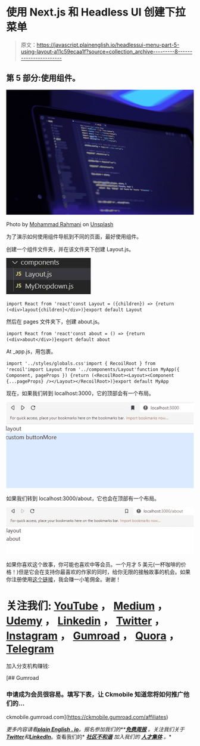 # 使用 Next.js 和 Headless UI 创建下拉菜单

> 原文：<https://javascript.plainenglish.io/headlessui-menu-part-5-using-layout-a11c59ecaa1f?source=collection_archive---------8----------------------->

## 第 5 部分:使用<layout>组件。</layout>

![](img/9f7bc85b1575356be8413efb59c18ab8.png)

Photo by [Mohammad Rahmani](https://unsplash.com/@afgprogrammer?utm_source=medium&utm_medium=referral) on [Unsplash](https://unsplash.com?utm_source=medium&utm_medium=referral)

为了演示如何使用<link>组件导航到不同的页面，最好使用<layout>组件。</layout>

创建一个组件文件夹，并在该文件夹下创建 Layout.js。

![](img/3f41edaef5d89595679fa9cf1ff335b0.png)

```
import React from 'react'const Layout = ({children}) => {return (<div>layout{children}</div>)}export default Layout
```

然后在 pages 文件夹下，创建 about.js。

```
import React from 'react'const about = () => {return (<div>about</div>)}export default about
```

At _app.js，用<layout>包裹<component>。</component></layout>

```
import '../styles/globals.css'import { RecoilRoot } from 'recoil'import Layout from '../components/Layout'function MyApp({ Component, pageProps }) {return (<RecoilRoot><Layout><Component {...pageProps} /></Layout></RecoilRoot>)}export default MyApp
```

现在，如果我们转到 localhost:3000，它的顶部会有一个布局。

![](img/9f8515be5e23d011253290c95001e193.png)

如果我们转到 localhost:3000/about，它也会在顶部有一个布局。

![](img/30134fab1e3884d11a4956f208a19736.png)

如果你喜欢这个故事，你可能也喜欢中等会员。一个月才 5 美元(一杯咖啡的价格！)但是它会在支持你最喜欢的作家的同时，给你无限的接触故事的机会。如果你注册使用[这个链接](https://ckmobile.medium.com/membership)，我会赚一小笔佣金。谢谢！

# 关注我们: [YouTube](https://www.youtube.com/channel/UCu4-4FnutvSHVo9WHvq80Ww?sub_confirmation=1) ， [Medium](https://ckmobile.medium.com/) ， [Udemy](https://www.udemy.com/user/cyruschan2/) ， [Linkedin](https://www.linkedin.com/company/ckmobi/) ， [Twitter](https://twitter.com/ckmobilejavasc1) ， [Instagram](https://www.instagram.com/ckmobile8050) ， [Gumroad](https://app.gumroad.com/ckmobile) ， [Quora](https://ckmobile.quora.com/) ， [Telegram](https://t.me/ckmobi)

加入分支机构赚钱:

[](https://ckmobile.gumroad.com/affiliates) [## Gumroad

### 申请成为会员很容易。填写下表，让 Ckmobile 知道您将如何推广他们的…

ckmobile.gumroad.com](https://ckmobile.gumroad.com/affiliates) 

*更多内容请看*[***plain English . io***](https://plainenglish.io/)*。报名参加我们的**[***免费周报***](http://newsletter.plainenglish.io/) *。关注我们关于*[***Twitter***](https://twitter.com/inPlainEngHQ)*和*[***LinkedIn***](https://www.linkedin.com/company/inplainenglish/)*。查看我们的* [***社区不和谐***](https://discord.gg/GtDtUAvyhW) *加入我们的* [***人才集体***](https://inplainenglish.pallet.com/talent/welcome) *。**